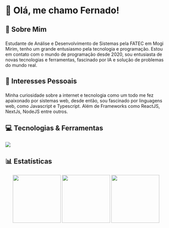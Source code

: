 <h1 align="left">👋 Olá, me chamo Fernado!</h1>

###

<h2 align="left">📌 Sobre Mim</h2>

###

<p align="left">Estudante de Análise e Desenvolvimento de Sistemas pela FATEC em Mogi Mirim, tenho um grande entusiasmo pela tecnologia e programação. Estou em contato com o mundo de programação desde 2020, sou entusiasta de novas tecnologias e ferramentas, fascinado por IA e solução de problemas do mundo real.</p>

###

<h2 align="left">🧠 Interesses Pessoais</h2>

###

<p align="left">Minha curiosidade sobre a internet e tecnologia como um todo me fez apaixonado por sistemas web, desde então, sou fascinado por linguagens web, como Javascript e Typescript. Além de Frameworks como ReactJS, NextJs, NodeJS entre outros.</p>

###

<h2 align="left">💻 Tecnologias & Ferramentas</h2>

###

<img src="https://skillicons.dev/icons?i=c,html,css,js,typescript,react,nextjs,nodejs,discordjs,mongodb,mysql,tailwind,github,git,vscode,vercel" />

###

###

<h2 align="left">📊 Estatísticas</h2>

###

<div align="center">

  <img height=150 align="center" src="https://github-readme-stats.vercel.app/api?username=fernaandojr&hide=issues&show_icons=true&theme=dark&rank_icon=github&hide_border=true" />
  <img height=150 align="center" src="https://github-readme-stats.vercel.app/api/top-langs/?username=fernaandojr&hide=hack,css&langs_count=5&layout=compact&theme=dark&hide_border=true" />
  <img height=150 align="center" src="https://github-profile-summary-cards.vercel.app/api/cards/profile-details?username=FernaandoJr&theme=dark"/>

</div>

